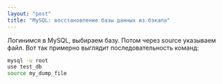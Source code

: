 ```yaml
---
layout: "post"
title: "MySQL: восстановление базы данных из бэкапа"
---
```


Логинимся в MySQL, выбираем базу. Потом через source указываем файл. Вот так примерно выглядит последовательность команд:

``` bash
mysql -u root
use test_db
source my_dump_file
```